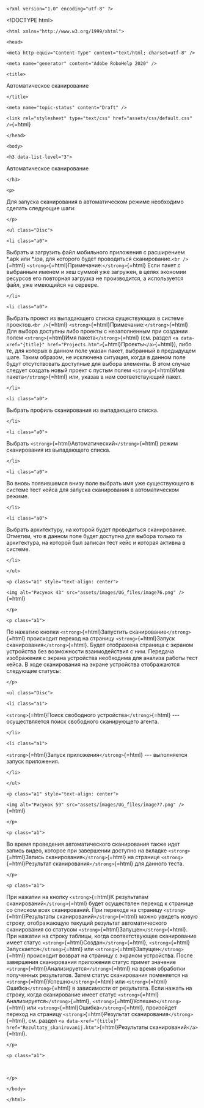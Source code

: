```{=html}
<?xml version="1.0" encoding="utf-8" ?>
```
\<!DOCTYPE html>
```{=html}
<html xmlns="http://www.w3.org/1999/xhtml">
```
```{=html}
<head>
```
```{=html}
<meta http-equiv="Content-Type" content="text/html; charset=utf-8" />
```
```{=html}
<meta name="generator" content="Adobe RoboHelp 2020" />
```
```{=html}
<title>
```
Автоматическое сканирование
```{=html}
</title>
```
```{=html}
<meta name="topic-status" content="Draft" />
```
`<link rel="stylesheet" type="text/css" href="assets/css/default.css" />`{=html}
```{=html}
</head>
```
```{=html}
<body>
```
```{=html}
<h3 data-list-level="3">
```
Автоматическое сканирование
```{=html}
</h3>
```
```{=html}
<p>
```
Для запуска сканирования в автоматическом режиме необходимо сделать
следующие шаги:
```{=html}
</p>
```
```{=html}
<ul class="Disc">
```
```{=html}
<li class="a0">
```
Выбрать и загрузить файл мобильного приложения с расширением *.apk или
*.ipa, для которого будет проводиться сканирование.`<br />`{=html}
`<strong>`{=html}Примечание:`</strong>`{=html} Если пакет с выбранным
именем и хеш суммой уже загружен, в целях экономии ресурсов его
повторная загрузка не производится, а используется файл, уже имеющийся
на сервере.
```{=html}
</li>
```
```{=html}
<li class="a0">
```
Выбрать проект из выпадающего списка существующих в системе
проектов.`<br />`{=html} `<strong>`{=html}Примечание:`</strong>`{=html}
Для выбора доступны либо проекты с незаполненным при создании полем
`<strong>`{=html}Имя пакета`</strong>`{=html} (см.
раздел `<a data-xref="{title}" href="Projects.htm">`{=html}Проекты`</a>`{=html}),
либо те, для которых в данном поле указан пакет, выбранный в предыдущем
шаге. Таким образом, не исключена ситуация, когда в данном поле будут
отсутствовать доступные для выбора элементы. В этом случае следует
создать новый проект с пустым полем `<strong>`{=html}Имя
пакета`</strong>`{=html} или, указав в нем соответствующий пакет.
```{=html}
</li>
```
```{=html}
<li class="a0">
```
Выбрать профиль сканирования из выпадающего списка.
```{=html}
</li>
```
```{=html}
<li class="a0">
```
Выбрать `<strong>`{=html}Автоматический`</strong>`{=html} режим
сканирования из выпадающего списка.
```{=html}
</li>
```
```{=html}
<li class="a0">
```
Во вновь появившемся внизу поле выбрать имя уже существующего в системе
тест кейса для запуска сканирования в автоматическом режиме.
```{=html}
</li>
```
```{=html}
<li class="a0">
```
Выбрать архитектуру, на которой будет проводиться сканирование. Отметим,
что в данном поле будет доступна для выбора только та архитектура, на
которой был записан тест кейс и которая активна в системе.
```{=html}
</li>
```
```{=html}
</ul>
```
```{=html}
<p class="a1" style="text-align: center">
```
`<img alt="Рисунок 43" src="assets/images/UG_files/image76.png" />`{=html}
```{=html}
</p>
```
```{=html}
<p class="a1">
```
По нажатию кнопки `<strong>`{=html}Запустить
сканирование`</strong>`{=html} происходит переход на страницу
`<strong>`{=html}Запуск сканирования`</strong>`{=html}. Будет отображена
страница с экраном устройства без возможности взаимодействия с ним.
Передача изображения с экрана устройства необходима для анализа работы
тест кейса. В ходе сканирования на экране устройства отображаются
следующие статусы:
```{=html}
</p>
```
```{=html}
<ul class="Disc">
```
```{=html}
<li class="a1">
```
`<strong>`{=html}Поиск свободного устройства`</strong>`{=html} ---
осуществляется поиск свободного сканирующего агента.
```{=html}
</li>
```
```{=html}
<li class="a1">
```
`<strong>`{=html}Запуск приложения`</strong>`{=html} --- выполняется
запуск приложения.
```{=html}
</li>
```
```{=html}
</ul>
```
```{=html}
<p class="a1" style="text-align: center">
```
`<img alt="Рисунок 59" src="assets/images/UG_files/image77.png" />`{=html}
```{=html}
</p>
```
```{=html}
<p class="a1">
```
Во время проведения автоматического сканирования также идет запись
видео, которое при завершении доступно на вкладке
`<strong>`{=html}Запись сканирования`</strong>`{=html} на странице
`<strong>`{=html}Результат сканирования`</strong>`{=html} для данного
теста.
```{=html}
</p>
```
```{=html}
<p class="a1">
```
При нажатии на кнопку `<strong>`{=html}К результатам
сканирований`</strong>`{=html} будет осуществлен переход к странице со
списком всех сканирований. При переходе на страницу
`<strong>`{=html}Результаты сканирований`</strong>`{=html} можно увидеть
новую строку, отображающую текущий результат автоматического
сканирования со статусом `<strong>`{=html}Запущен`</strong>`{=html}. При
нажатии на строку таблицы, когда соответствующее сканирование имеет
статус `<strong>`{=html}Создан`</strong>`{=html},
`<strong>`{=html}Запускается`</strong>`{=html} или
`<strong>`{=html}Запущен`</strong>`{=html} происходит возврат на
страницу с экраном устройства. После завершения сканирования приложения
статус примет значение `<strong>`{=html}Анализируется`</strong>`{=html}
на время обработки полученных результатов. Затем статус сканирования
поменяется на `<strong>`{=html}Успешно`</strong>`{=html} или
`<strong>`{=html}Ошибка`</strong>`{=html} в зависимости от результата.
Если нажать на строку, когда сканирование имеет статус
`<strong>`{=html}Анализируется`</strong>`{=html},
`<strong>`{=html}Успешно`</strong>`{=html} или
`<strong>`{=html}Ошибка`</strong>`{=html}, произойдет переход на
страницу `<strong>`{=html}Результат сканирования`</strong>`{=html}, см.
раздел
`<a data-xref="{title}" href="Rezultaty_skanirovanij.htm">`{=html}Результаты
сканирований`</a>`{=html}.
```{=html}
</p>
```
```{=html}
<p class="a1">
```
 
```{=html}
</p>
```
```{=html}
</body>
```
```{=html}
</html>
```
